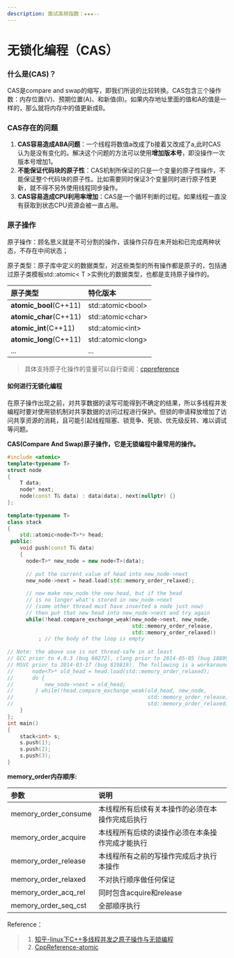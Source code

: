 ```yaml
---
description: 面试高频指数：★★★☆☆
---
```


# 无锁化编程（CAS）

### 什么是\(CAS\)？

CAS是compare and swap的缩写，即我们所说的比较转换。CAS包含三个操作数：内存位置\(V\)、预期位置\(A\)、和新值\(B\)。如果内存地址里面的值和A的值是一样的，那么就将内存中的值更新成B。

### CAS存在的问题

1. **CAS容易造成ABA问题**：一个线程将数值a改成了b接着又改成了a,此时CAS认为是没有变化的。解决这个问题的方法可以使用**增加版本号**，即没操作一次版本号增加1。
2. **不能保证代码块的原子性**：CAS机制所保证的只是一个变量的原子性操作，不能保证整个代码块的原子性。比如需要同时保证3个变量同时进行原子性更新，就不得不另外使用线程同步操作。
3. **CAS容易造成CPU利用率增加**：CAS是一个循环判断的过程。如果线程一直没有获取到状态CPU资源会被一直占用。

### 原子操作

原子操作：顾名思义就是不可分割的操作，该操作只存在未开始和已完成两种状态，不存在中间状态；

原子类型：原子库中定义的数据类型，对这些类型的所有操作都是原子的，包括通过原子类模板std::atomic&lt; T &gt;实例化的数据类型，也都是支持原子操作的。

| 原子类型 | 特化版本 |
| :--- | :--- |
| **atomic\_bool**\(C++11\) | std::atomic&lt;bool&gt; |
| **atomic\_char**\(C++11\) | std::atomic&lt;char&gt; |
| **atomic\_int**\(C++11\) | std::atomic&lt;int&gt; |
| **atomic\_long**\(C++11\) | std::atomic&lt;long&gt; |
| ... | ... |

> 具体支持原子化操作的变量可以自行查阅：[cppreference](https://zh.cppreference.com/w/cpp/atomic/atomic)

#### 如何进行无锁化编程

在原子操作出现之前，对共享数据的读写可能得到不确定的结果，所以多线程并发编程时要对使用锁机制对共享数据的访问过程进行保护。但锁的申请释放增加了访问共享资源的消耗，且可能引起线程阻塞、锁竞争、死锁、优先级反转、难以调试等问题。

**CAS\(Compare And Swap\)原子操作，它是无锁编程中最常用的操作。**

```cpp
#include <atomic>
template<typename T>
struct node
{
    T data;
    node* next;
    node(const T& data) : data(data), next(nullptr) {}
};
 
template<typename T>
class stack
{
    std::atomic<node<T>*> head;
 public:
    void push(const T& data)
    {
      node<T>* new_node = new node<T>(data);
 
      // put the current value of head into new_node->next
      new_node->next = head.load(std::memory_order_relaxed);
 
      // now make new_node the new head, but if the head
      // is no longer what's stored in new_node->next
      // (some other thread must have inserted a node just now)
      // then put that new head into new_node->next and try again
      while(!head.compare_exchange_weak(new_node->next, new_node,
                                        std::memory_order_release,
                                        std::memory_order_relaxed))
          ; // the body of the loop is empty
 
// Note: the above use is not thread-safe in at least 
// GCC prior to 4.8.3 (bug 60272), clang prior to 2014-05-05 (bug 18899)
// MSVC prior to 2014-03-17 (bug 819819). The following is a workaround:
//      node<T>* old_head = head.load(std::memory_order_relaxed);
//      do {
//          new_node->next = old_head;
//       } while(!head.compare_exchange_weak(old_head, new_node,
//                                           std::memory_order_release,
//                                           std::memory_order_relaxed));
    }
};
int main()
{
    stack<int> s;
    s.push(1);
    s.push(2);
    s.push(3);
}
```

**memory\_order内存顺序:**

| 参数 | 说明 |
| :--- | :--- |
| memory\_order\_consume | 本线程所有后续有关本操作的必须在本操作完成后执行 |
| memory\_order\_acquire | 本线程所有后续的读操作必须在本条操作完成才能执行 |
| memory\_order\_release | 本线程所有之前的写操作完成后才执行本操作 |
| memory\_order\_relaxed | 不对执行顺序做任何保证 |
| memory\_order\_acq\_rel | 同时包含acquire和release |
| memory\_order\_seq\_cst | 全部顺序执行 |



Reference：

> 1. [知乎-linux下C++多线程并发之原子操作与无锁编程](https://zhuanlan.zhihu.com/p/149464798)
> 2. [CppReference-atomic](https://en.cppreference.com/w/cpp/atomic/atomic/compare_exchange)

